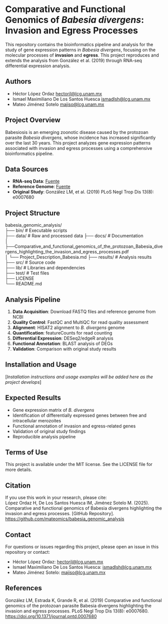 # Comparative and Functional Genomics of *Babesia divergens*: Invasion and Egress Processes

This repository contains the bioinformatics pipeline and analysis for the study of gene expression patterns in *Babesia divergens*, focusing on the molecular processes of **invasion** and **egress**. This project reproduces and extends the analysis from González et al. (2019) through RNA-seq differential expression analysis.

## Authors

- Héctor López Ordaz <hectorjl@lcg.unam.mx>
- Ismael Maximiliano De Los Santos Huesca <ismadlsh@lcg.unam.mx>
- Mateo Jiménez Sotelo <majiso@lcg.unam.mx>

## Project Overview

Babesiosis is an emerging zoonotic disease caused by the protozoan parasite *Babesia divergens*, whose incidence has increased significantly over the last 30 years. This project analyzes gene expression patterns associated with invasion and egress processes using a comprehensive bioinformatics pipeline.

## Data Sources

- **RNA-seq Data**: [Fuente](link)
- **Reference Genome**: [Fuente](link)
- **Original Study**: González LM, et al. (2019) PLoS Negl Trop Dis 13(8): e0007680

## Project Structure

babesia_genomic_analysis/  
├── bin/ # Executable scripts  
├── data/ # Raw and processed data
├── docs/ # Documentation  
│ ├──Comparative_and_functional_genomics_of_the_protozoan_Babesia_divergens_highlighting_the_invasion_and_egress_processes.pdf  
│ └── Project_Description_Babesia.md
├── results/ # Analysis results  
├── src/ # Source code  
├── lib/ # Libraries and dependencies  
├── test/ # Test files  
├── LICENSE  
└── README.md


## Analysis Pipeline

1.  **Data Acquisition**: Download FASTQ files and reference genome from NCBI
2.  **Quality Control**: FastQC and MultiQC for read quality assessment
3.  **Alignment**: HISAT2 alignment to *B. divergens* genome
4.  **Quantification**: featureCounts for read counting
5.  **Differential Expression**: DESeq2/edgeR analysis
6.  **Functional Annotation**: BLAST analysis of DEGs
7.  **Validation**: Comparison with original study results

## Installation and Usage

[*Installation instructions and usage examples will be added here as the project develops*]

## Expected Results

- Gene expression matrix of *B. divergens*
- Identification of differentially expressed genes between free and intracellular merozoites
- Functional annotation of invasion and egress-related genes
- Validation of original study findings
- Reproducible analysis pipeline

## Terms of Use

This project is available under the MIT license. See the LICENSE file for more details.

## Citation

If you use this work in your research, please cite:  
López Ordaz H, De Los Santos Huesca IM, Jiménez Sotelo M. (2025). Comparative and functional genomics of Babesia divergens highlighting the invasion and egress processes. [GitHub Repository]. https://github.com/mateomics/babesia_genomic_analysis

## Contact

For questions or issues regarding this project, please open an issue in this repository or contact:
- Héctor López Ordaz: hectorjl@lcg.unam.mx
- Ismael Maximiliano De Los Santos Huesca: ismadlsh@lcg.unam.mx
- Mateo Jiménez Sotelo: majiso@lcg.unam.mx

## References

González LM, Estrada K, Grande R, et al. (2019) Comparative and functional genomics of the protozoan parasite Babesia divergens highlighting the invasion and egress processes. PLoS Negl Trop Dis 13(8): e0007680. https://doi.org/10.1371/journal.pntd.0007680
